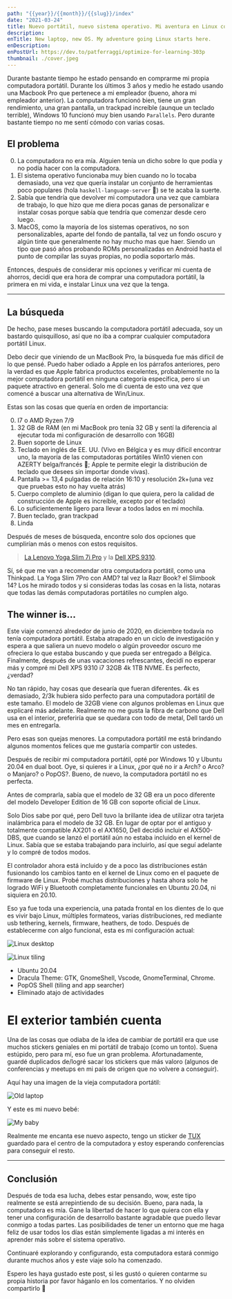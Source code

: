 ```yaml
---
path: "{{year}}/{{month}}/{{slug}}/index"
date: "2021-03-24"
title: Nuevo portátil, nuevo sistema operativo. Mi aventura en Linux comienza aquí.
description:
enTitle: New laptop, new OS. My adventure going Linux starts here.
enDescription:
enPostUrl: https://dev.to/patferraggi/optimize-for-learning-303p
thumbnail: ./cover.jpeg
---
```


Durante bastante tiempo he estado pensando en comprarme mi propia computadora portátil. Durante los últimos 3 años y medio he estado usando una Macbook Pro que pertenece a mi empleador (bueno, ahora mi empleador anterior).
La computadora funcionó bien, tiene un gran rendimiento, una gran pantalla, un trackpad increíble (aunque un teclado terrible), Windows 10 funcionó muy bien usando `Parallels`. Pero durante bastante tiempo no me sentí cómodo con varias cosas.

## El problema

0. La computadora no era mía. Alguien tenía un dicho sobre lo que podía y no podía hacer con la computadora.
1. El sistema operativo funcionaba muy bien cuando no lo tocaba demasiado, una vez que quería instalar un conjunto de herramientas poco populares (hola `haskell-language-server` 👋) se te acaba la suerte.
1. Sabía que tendría que devolver mi computadora una vez que cambiara de trabajo, lo que hizo que me diera pocas ganas de personalizar e instalar cosas porque sabía que tendría que comenzar desde cero luego.
1. MacOS, como la mayoría de los sistemas operativos, no son personalizables, aparte del fondo de pantalla, tal vez un fondo oscuro y algún tinte que generalmente no hay mucho mas que haer. Siendo un tipo que pasó años probando ROMs personalizadas en Android hasta el punto de compilar las suyas propias, no podia soportarlo más.

Entonces, después de considerar mis opciones y verificar mi cuenta de ahorros, decidí que era hora de comprar una computadora portátil, la primera en mi vida, e instalar Linux una vez que la tenga.

---

## La búsqueda

De hecho, pase meses buscando la computadora portátil adecuada, soy un bastardo quisquilloso, así que no iba a comprar cualquier computadora portátil Linux.

Debo decir que viniendo de un MacBook Pro, la búsqueda fue más difícil de lo que pensé. Puedo haber odiado a Apple en los párrafos anteriores, pero la verdad es que Apple fabrica productos excelentes, probablemente no la mejor computadora portátil en ninguna categoría específica, pero sí un paquete atractivo en general.
Solo me di cuenta de esto una vez que comencé a buscar una alternativa de Win/Linux.

Estas son las cosas que quería en orden de importancia:

0. I7 o AMD Ryzen 7/9
1. 32 GB de RAM (en mi MacBook pro tenía 32 GB y sentí la diferencia al ejecutar toda mi configuración de desarrollo con 16GB)
1. Buen soporte de Linux
1. Teclado en inglés de EE. UU. (Vivo en Bélgica y es muy difícil encontrar uno, la mayoría de las computadoras portátiles Win10 vienen con AZERTY belga/francés 🤮; Apple te permite elegir la distribución de teclado que desees sin importar donde vivas).
1. Pantalla >= 13,4 pulgadas de relación 16:10 y resolución 2k+(una vez que pruebas esto no hay vuelta atrás)
1. Cuerpo completo de aluminio (digan lo que quiera, pero la calidad de construcción de Apple es increíble, excepto por el teclado)
1. Lo suficientemente ligero para llevar a todos lados en mi mochila.
1. Buen teclado, gran trackpad
1. Linda

Después de meses de búsqueda, encontre solo dos opciones que cumplirían más o menos con estos requisitos.

> [La Lenovo Yoga Slim 7i Pro](https://www.ubergizmo.com/2021/01/lenovo-yoga-slim-7i-pro-ces-2021/) y la [Dell XPS 9310](https://www.dell.com/en-us/shop/dell-laptops/new-xps-13-laptop/spd/xps-13-9310-laptop).

Sí, sé que me van a recomendar otra computadora portátil, como una Thinkpad. La Yoga Slim 7Pro con AMD? tal vez la Razr Book? el Slimbook 14? Los he mirado todos y si consideras todas las cosas en la lista, notaras que todas las demás computadoras portátiles no cumplen algo.

## The winner is...

Este viaje comenzó alrededor de junio de 2020, en diciembre todavía no tenía computadora portátil. Estaba atrapado en un ciclo de investigación y espera a que saliera un nuevo modelo o algún proveedor oscuro me ofreciera lo que estaba buscando y que pueda ser entregado a Bélgica. Finalmente, después de unas vacaciones refrescantes, decidí no esperar más y compré mi Dell XPS 9310 i7 32GB 4k 1TB NVME. Es perfecto, ¿verdad?

No tan rápido, hay cosas que desearía que fueran diferentes. 4k es demasiado, 2/3k hubiera sido perfecto para una computadora portátil de este tamaño. El modelo de 32GB viene con algunos problemas en Linux que explicaré más adelante. Realmente no me gusta la fibra de carbono que Dell usa en el interior, preferiría que se quedara con todo de metal, Dell tardó un mes en entregarla.

Pero esas son quejas menores. La computadora portátil me está brindando algunos momentos felices que me gustaría compartir con ustedes.

Después de recibir mi computadora portátil, opté por Windows 10 y Ubuntu 20.04 en dual boot.
Oye, si quieres ir a Linux, ¿por qué no ir a Arch? o Arco? o Manjaro? o PopOS?. Bueno, de nuevo, la computadora portátil no es perfecta.

Antes de comprarla, sabía que el modelo de 32 GB era un poco diferente del modelo Developer Edition de 16 GB con soporte oficial de Linux.

Solo Dios sabe por qué, pero Dell tuvo la brillante idea de utilizar otra tarjeta inalámbrica para el modelo de 32 GB. En lugar de optar por el antiguo y totalmente compatible AX201 o el AX1650, Dell decidió incluir el AX500-DBS, que cuando se lanzó el portátil aún no estaba incluido en el kernel de Linux. Sabía que se estaba trabajando para incluirlo, así que seguí adelante y lo compré de todos modos.

El controlador ahora está incluido y de a poco las distribuciones están fusionando los cambios tanto en el kernel de Linux como en el paquete de firmware de Linux. Probé muchas distribuciones y hasta ahora solo he logrado WiFi y Bluetooth completamente funcionales en Ubuntu 20.04, ni siquiera en 20.10.

Eso ya fue toda una experiencia, una patada frontal en los dientes de lo que es vivir bajo Linux, múltiples formateos, varias distribuciones, red mediante usb tethering, kernels, firmware, heathers, de todo. Después de establecerme con algo funcional, esta es mi configuración actual:

![Linux desktop](https://dev-to-uploads.s3.amazonaws.com/uploads/articles/jj6a3k1y5uosbjntz5ce.png)

![Linux tiling](https://dev-to-uploads.s3.amazonaws.com/uploads/articles/mvb7mdg5nlbz31r1l38e.png)

- Ubuntu 20.04
- Dracula Theme: GTK, GnomeShell, Vscode, GnomeTerminal, Chrome.
- PopOS Shell (tiling and app searcher)
- Eliminado atajo de actividades

# El exterior también cuenta

Una de las cosas que odiaba de la idea de cambiar de portátil era que use muchos stickers geniales en mi portátil de trabajo (como un tonto).
Suena estúpido, pero para mí, eso fue un gran problema. Afortunadamente, guardé duplicados de/logré sacar los stickers que más valoro (algunos de conferencias y meetups en mi país de origen que no volvere a conseguir).

Aquí hay una imagen de la vieja computadora portátil:

![Old laptop](https://dev-to-uploads.s3.amazonaws.com/uploads/articles/byup38df0p15cxs87cwi.jpg)

Y este es mi nuevo bebé:

![My baby](https://dev-to-uploads.s3.amazonaws.com/uploads/articles/5r3urnt5tydcm5u68d9c.jpg)

Realmente me encanta ese nuevo aspecto, tengo un sticker de [TUX](https://en.wikipedia.org/wiki/Tux_%28mascot%29) guardado para el centro de la computadora y estoy esperando conferencias para conseguir el resto.

---

## Conclusión

Después de toda esa lucha, debes estar pensando, wow, este tipo realmente se está arrepintiendo de su decisión. Bueno, para nada, la computadora es mía. Gane la libertad de hacer lo que quiera con ella y tener una configuración de desarrollo bastante agradable que puedo llevar conmigo a todas partes. Las posibilidades de tener un entorno que me haga feliz de usar todos los días están simplemente ligadas a mi interés en aprender más sobre el sistema operativo.

Continuaré explorando y configurando, esta computadora estará conmigo durante muchos años y este viaje solo ha comenzado.

Espero les haya gustado este post, si les gustó o quieren contarme su propia historia por favor háganlo en los comentarios. Y no olviden compartirlo 🙂
